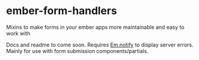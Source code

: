 ember-form-handlers
===================

Mixins to make forms in your ember apps more maintainable and easy to work with

Docs and readme to come soon. Requires [Em.notify](https://github.com/sir-dunxalot/notify) to display server errors. Mainly for use with form submission components/partials.
